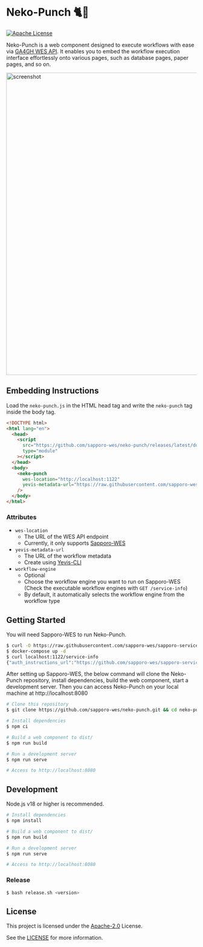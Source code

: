 # Neko-Punch 🐈👊

[![Apache License](https://img.shields.io/badge/license-Apache%202.0-orange.svg?style=flat&color=important)](http://www.apache.org/licenses/LICENSE-2.0)

Neko-Punch is a web component designed to execute workflows with ease via [GA4GH WES API](https://github.com/ga4gh/workflow-execution-service-schemas).
It enables you to embed the workflow execution interface effortlessly onto various pages, such as database pages, paper pages, and so on.

<img width="800" alt="screenshot" src="https://github.com/sapporo-wes/neko-punch/assets/26019402/3233f3ab-1ad7-4a7d-b748-42fdbfbabad4">

## Embedding Instructions

Load the `neko-punch.js` in the HTML head tag and write the `neko-punch` tag inside the body tag.

```html
<!DOCTYPE html>
<html lang="en">
  <head>
    <script
      src="https://github.com/sapporo-wes/neko-punch/releases/latest/download/neko-punch.js"
      type="module"
    ></script>
  </head>
  <body>
    <neko-punch
      wes-location="http://localhost:1122"
      yevis-metadata-url="https://raw.githubusercontent.com/sapporo-wes/yevis-cli/main/tests/test-metadata-CWL-validated.yml"
    />
  </body>
</html>
```

### Attributes

- `wes-location`
  - The URL of the WES API endpoint
  - Currently, it only supports [Sapporo-WES](https://github.com/sapporo-wes/sapporo-service)
- `yevis-metadata-url`
  - The URL of the workflow metadata
  - Create using [Yevis-CLI](https://github.com/sapporo-wes/yevis-cli)
- `workflow-engine`
  - Optional
  - Choose the workflow engine you want to run on Sapporo-WES (Check the executable workflow engines with `GET /service-info`)
  - By default, it automatically selects the workflow engine from the workflow type

## Getting Started

You will need Sapporo-WES to run Neko-Punch.

```bash
$ curl -O https://raw.githubusercontent.com/sapporo-wes/sapporo-service/main/docker-compose.yml
$ docker-compose up -d
$ curl localhost:1122/service-info
{"auth_instructions_url":"https://github.com/sapporo-wes/sapporo-service", ...}
```

After setting up Sapporo-WES, the below command will clone the Neko-Punch repository, install dependencies, build the web component, start a development server.
Then you can access Neko-Punch on your local machine at http://localhost:8080

```bash
# Clone this repository
$ git clone https://github.com/sapporo-wes/neko-punch.git && cd neko-punch

# Install dependencies
$ npm ci

# Build a web component to dist/
$ npm run build

# Run a development server
$ npm run serve

# Access to http://localhost:8080
```

## Development

Node.js v18 or higher is recommended.

```bash
# Install dependencies
$ npm install

# Build a web component to dist/
$ npm run build

# Run a development server
$ npm run serve

# Access to http://localhost:8080
```

### Release

```bash
$ bash release.sh <version>
```

## License

This project is licensed under the [Apache-2.0](https://www.apache.org/licenses/LICENSE-2.0) License.

See the [LICENSE](https://github.com/sapporo-wes/neko-punch/blob/main/LICENSE) for more information.
